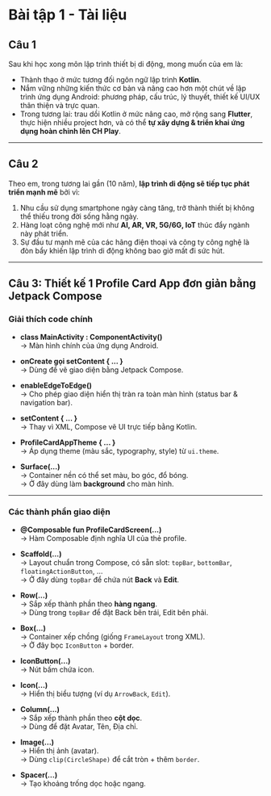 # Bài tập 1 - Tài liệu

## Câu 1  
Sau khi học xong môn lập trình thiết bị di động, mong muốn của em là:  
- Thành thạo ở mức tương đối ngôn ngữ lập trình **Kotlin**.  
- Nắm vững những kiến thức cơ bản và nâng cao hơn một chút về lập trình ứng dụng Android: phương pháp, cấu trúc, lý thuyết, thiết kế UI/UX thân thiện và trực quan.  
- Trong tương lai: trau dồi Kotlin ở mức nâng cao, mở rộng sang **Flutter**, thực hiện nhiều project hơn, và có thể **tự xây dựng & triển khai ứng dụng hoàn chỉnh lên CH Play**.  

---

## Câu 2  
Theo em, trong tương lai gần (10 năm), **lập trình di động sẽ tiếp tục phát triển mạnh mẽ** bởi vì:  
1. Nhu cầu sử dụng smartphone ngày càng tăng, trở thành thiết bị không thể thiếu trong đời sống hằng ngày.  
2. Hàng loạt công nghệ mới như **AI, AR, VR, 5G/6G, IoT** thúc đẩy ngành này phát triển.  
3. Sự đầu tư mạnh mẽ của các hãng điện thoại và công ty công nghệ là đòn bẩy khiến lập trình di động không bao giờ mất đi sức hút.  

---

## Câu 3: Thiết kế 1 Profile Card App đơn giản bằng **Jetpack Compose**

### Giải thích code chính

- **class MainActivity : ComponentActivity()**  
  → Màn hình chính của ứng dụng Android.  

- **onCreate gọi setContent { ... }**  
  → Dùng để vẽ giao diện bằng Jetpack Compose.  

- **enableEdgeToEdge()**  
  → Cho phép giao diện hiển thị tràn ra toàn màn hình (status bar & navigation bar).  

- **setContent { ... }**  
  → Thay vì XML, Compose vẽ UI trực tiếp bằng Kotlin.  

- **ProfileCardAppTheme { ... }**  
  → Áp dụng theme (màu sắc, typography, style) từ `ui.theme`.  

- **Surface(...)**  
  → Container nền có thể set màu, bo góc, đổ bóng.  
  → Ở đây dùng làm **background** cho màn hình.  

---

### Các thành phần giao diện

- **@Composable fun ProfileCardScreen(...)**  
  → Hàm Composable định nghĩa UI của thẻ profile.  

- **Scaffold(...)**  
  → Layout chuẩn trong Compose, có sẵn slot: `topBar`, `bottomBar`, `floatingActionButton`, …  
  → Ở đây dùng `topBar` để chứa nút **Back** và **Edit**.  

- **Row(...)**  
  → Sắp xếp thành phần theo **hàng ngang**.  
  → Dùng trong `topBar` để đặt Back bên trái, Edit bên phải.  

- **Box(...)**  
  → Container xếp chồng (giống `FrameLayout` trong XML).  
  → Ở đây bọc `IconButton` + border.  

- **IconButton(...)**  
  → Nút bấm chứa icon.  

- **Icon(...)**  
  → Hiển thị biểu tượng (ví dụ `ArrowBack`, `Edit`).  

- **Column(...)**  
  → Sắp xếp thành phần theo **cột dọc**.  
  → Dùng để đặt Avatar, Tên, Địa chỉ.  

- **Image(...)**  
  → Hiển thị ảnh (avatar).  
  → Dùng `clip(CircleShape)` để cắt tròn + thêm `border`.  

- **Spacer(...)**  
  → Tạo khoảng trống dọc hoặc ngang.  
